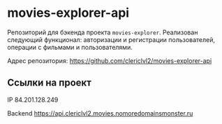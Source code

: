 # movies-explorer-api

Репозиторий для бэкенда проекта `movies-explorer`. Реализован следующий функционал: авторизации и регистрации пользователей, операции с фильмами и пользователями.

Адрес репозитория: https://github.com/clericlvl2/movies-explorer-api

## Ссылки на проект

IP 84.201.128.249

Backend https://api.clericlvl2.movies.nomoredomainsmonster.ru
